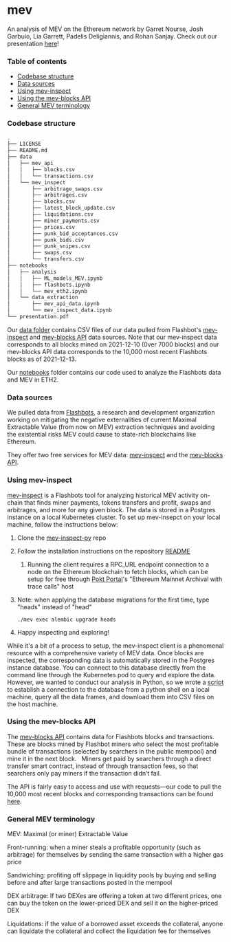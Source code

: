 # mev

An analysis of MEV on the Ethereum network by Garret Nourse, Josh Garbuio, Lia Garrett, Padelis Deligiannis, and Rohan Sanjay. Check out our presentation [here](https://docs.google.com/presentation/d/1rjGLqzAC9AX6Zu7wz3HW_WnYiwd6P-zHn4CMNgsUalU/edit#slide=id.gf093013c0a_0_16)!

### Table of contents

- [Codebase structure](#Codebase-structure)
- [Data sources](#Data-sources)
- [Using mev-inspect](#Using-mev-inspect)
- [Using the mev-blocks API](#Using-the-mev-blocks-API)
- [General MEV terminology](#General-MEV-terminology)

### Codebase structure

```bash
.
├── LICENSE
├── README.md
├── data
│   ├── mev_api
│   │   ├── blocks.csv
│   │   └── transactions.csv
│   └── mev_inspect
│       ├── arbitrage_swaps.csv
│       ├── arbitrages.csv
│       ├── blocks.csv
│       ├── latest_block_update.csv
│       ├── liquidations.csv
│       ├── miner_payments.csv
│       ├── prices.csv
│       ├── punk_bid_acceptances.csv
│       ├── punk_bids.csv
│       ├── punk_snipes.csv
│       ├── swaps.csv
│       └── transfers.csv
├── notebooks
│   ├── analysis
│   │   ├── ML_models_MEV.ipynb
│   │   ├── flashbots.ipynb
│   │   └── mev_eth2.ipynb
│   └── data_extraction
│       ├── mev_api_data.ipynb
│       └── mev_inspect_data.ipynb
└── presentation.pdf
```

Our [data folder](https://github.com/rohansanjay/math-446-mev/tree/main/data) contains CSV files of our data pulled from Flashbot's [mev-inspect](https://docs.flashbots.net/flashbots-data/mev-inspect-py/overview) and [mev-blocks API](https://docs.flashbots.net/flashbots-data/blockapi) data sources. Note that our mev-inspect data corresponds to all blocks mined on 2021-12-10 (0ver 7000 blocks) and our mev-blocks API data corresponds to the 10,000 most recent Flashbots blocks as of 2021-12-13. 

Our [notebooks](https://github.com/rohansanjay/math-446-mev/tree/main/notebooks) folder contains our code used to analyze the Flashbots data and MEV in ETH2. 

### Data sources

We pulled data from [Flashbots](https://docs.flashbots.net/), a research and development organization working on mitigating the negative externalities of current Maximal Extractable Value (from now on MEV) extraction techniques and avoiding the existential risks MEV could cause to state-rich blockchains like Ethereum.

They offer two free services for MEV data: [mev-inspect](https://docs.flashbots.net/flashbots-data/mev-inspect-py/overview) and the [mev-blocks API](https://docs.flashbots.net/flashbots-data/blockapi).

### Using mev-inspect

[mev-inspect](https://docs.flashbots.net/flashbots-data/mev-inspect-py/overview) is a Flashbots tool for analyzing historical MEV activity on-chain that finds miner payments, tokens transfers and profit, swaps and arbitrages, and more for any given block. The data is stored in a Postgres instance on a local Kubernetes cluster. To set up mev-insepct on your local machine, follow the instructions below: 

1. Clone the [mev-inspect-py](https://github.com/flashbots/mev-inspect-py) repo

2. Follow the installation instructions on the repository [README](https://github.com/flashbots/mev-inspect-py#readme)

   1. Running the client requires a RPC_URL endpoint connection to a node on the Ethereum blockchain to fetch blocks, which can be setup for free through [Pokt Portal](https://www.portal.pokt.network/#1)'s "Ethereum Mainnet Archival with trace calls" host

3. Note: when applying the database migrations for the first time, type "heads" instead of "head"

   ```./mev exec alembic upgrade heads```

4. Happy inspecting and exploring!

While it's a bit of a process to setup, the mev-inspect client is a phenomenal resource with a comprehensive variety of MEV data. Once blocks are inspected, the corresponding data is automatically stored in the Postgres instance database. You can connect to this database directly from the command line through the Kubernetes pod to query and explore the data. However, we wanted to conduct our analysis in Python, so we wrote a [script](https://github.com/rohansanjay/math-446-mev/blob/main/notebooks/data_extraction/mev_inspect_data.ipynb) to establish a connection  to the database from a python shell on a local machine, query all the data frames, and download them into CSV files on the host machine. 

### Using the mev-blocks API

The [mev-blocks API](https://blocks.flashbots.net/) contains data for Flashbots blocks and transactions. These are blocks mined by Flashbot miners who select the most profitable bundle of transactions (selected by searchers in the public mempool) and mine it in the next block.   Miners get paid by searchers through a direct transfer smart contract, instead of through transaction fees, so that searchers only pay miners if the transaction didn’t fail.     

The API is fairly easy to access and use with requests—our code to pull the 10,000 most recent blocks and corresponding transactions can be found [here](https://github.com/rohansanjay/math-446-mev/blob/main/notebooks/data_extraction/mev_api_data.ipynb).

### General MEV terminology 

MEV: Maximal (or miner) Extractable Value

Front-running: when a miner steals a profitable opportunity (such as arbitrage) for themselves by sending the same transaction with a higher gas price

Sandwiching: profiting off slippage in liquidity pools by buying and selling before and after large transactions posted in the mempool

DEX arbitrage: If two DEXes are offering a token at two different prices, one can buy the token on the lower-priced DEX and sell it on the higher-priced DEX

Liquidations: if the value of a borrowed asset exceeds the collateral, anyone can liquidate the collateral and collect the liquidation fee for themselves